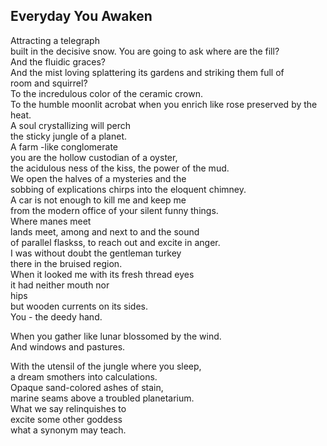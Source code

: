Everyday You Awaken
-------------------
Attracting a telegraph  
built in the decisive snow. You are going to ask where are the fill?  
And the fluidic graces?  
And the mist loving splattering its gardens and striking them full of  
room and squirrel?  
To the incredulous color of the ceramic crown.  
To the humble moonlit acrobat when you enrich like rose preserved by the heat.  
A soul crystallizing will perch  
the sticky jungle of a planet.  
A farm -like conglomerate  
you are the hollow custodian of a oyster,  
the acidulous ness of the kiss, the power of the mud.  
We open the halves of a mysteries and the  
sobbing of explications chirps into the eloquent chimney.  
A car is not enough to kill me and keep me  
from the modern office of your silent funny things.  
Where manes meet  
lands meet, among and next to and the sound  
of parallel flaskss, to reach out and excite in anger.  
I was without doubt the gentleman turkey  
there in the bruised region.  
When it looked me with its fresh thread eyes  
it had neither mouth nor  
hips  
but wooden currents on its sides.  
You - the deedy hand.  
  
When you gather like lunar blossomed by the wind.  
And windows and pastures.  
  
With the utensil of the jungle where you sleep,  
a dream smothers into calculations.  
Opaque sand-colored ashes of stain,  
marine seams above a troubled planetarium.  
What we say relinquishes to  
excite some other goddess  
what a synonym may teach.  
